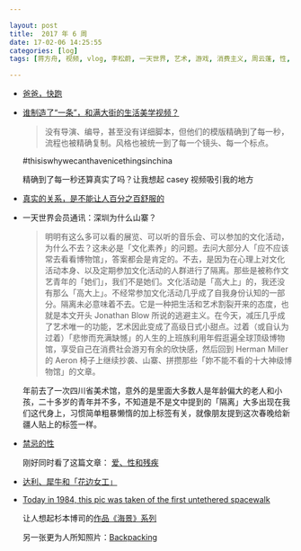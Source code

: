 ```yaml
---

layout: post
title:  2017 年 6 周
date: 17-02-06 14:25:55
categories: [log]
tags: [蒋方舟, 视频, vlog, 李松蔚, 一天世界, 艺术, 游戏, 消费主义, 周云蓬, 性, 残疾没, 达利, 犀牛, NASA, 太空, 杉本博司, 摄影]

---
```


- [爸爸，快跑](http://weibo.com/ttarticle/p/show?id=2309614062809980831581)

- [谁制造了“一条”，和满大街的生活美学视频？](http://www.qdaily.com/articles/36904.html)

	> 没有导演、编导，甚至没有详细脚本，但他们的模版精确到了每一秒，流程也被精确复制。风格也被统一到了每一个镜头、每一个标点。

	#thisiswhywecanthavenicethingsinchina

	精确到了每一秒还算真实了吗？让我想起 casey 视频吸引我的地方

- [真实的关系，是不能让人百分之百舒服的](http://mp.weixin.qq.com/s/LpNyZInG-SU662BtJgA7Gw)

- 一天世界会员通讯：深圳为什么山寨？

	> 明明有这么多可以看的展览、可以听的音乐会、可以参加的文化活动，为什么不去？这未必是「文化素养」的问题。去问大部分人「应不应该常去看看博物馆」，答案都会是肯定的。不去，是因为在心理上对文化活动本身、以及定期参加文化活动的人群进行了隔离。那些是被称作文艺青年的「她们」，我们不是她们。文化活动是「高大上」的，我还没有那么「高大上」。不经常参加文化活动几乎成了自我身份认知的一部分。隔离未必意味着不去。它是一种把生活和艺术割裂开来的态度，也就是本文开头 Jonathan Blow 所说的逃避主义。在今天，减压几乎成了艺术唯一的功能，艺术因此变成了高级日式小甜点。过着（或自认为过着）「悲惨而充满缺憾」的人生的上班族利用年假逛遍全球顶级博物馆，享受自己在消费社会游刃有余的欣快感，然后回到 Herman Miller 的 Aeron 椅子上继续抄袭、山寨、拼攒那些「妳不能不看的十大神级博物馆」的文章。

	年前去了一次四川省美术馆，意外的是里面大多数人是年龄偏大的老人和小孩，二十多岁的青年并不多，不知道是不是文中提到的「隔离」大多出现在我们这代身上，习惯简单粗暴懒惰的加上标签有关，就像朋友提到这次春晚给新疆人贴上的标签一样。

- [禁忌的性](http://mp.weixin.qq.com/s?__biz=MzIzMDI2NzE2MQ%3D%3D&chksm=f347371ec430be08b2379f76f4bae3adf070ba8e7c05fd50904ef70f76650a4b71fa913a6310&idx=1&mid=2651166568&scene=4&sn=0cd8834471ac188bac7d33e66c9d6c2d)

	刚好同时看了这篇文章： [爱、性和残疾](http://www.jiemian.com/article/1097051.html)

- [达利、犀牛和「花边女工」](http://www.padmag.cn/archives/46385)

- [Today in 1984, this pic was taken of the first untethered spacewalk](https://www.reddit.com/r/pics/comments/5spocu/today_in_1984_this_pic_was_taken_of_the_first/)

	让人想起杉本博司的[作品《海景》系列](http://www.sugimotohiroshi.com/seascape.html)

	另一张更为人所知照片：[Backpacking](https://www.flickr.com/photos/nasacommons/5134455469/)